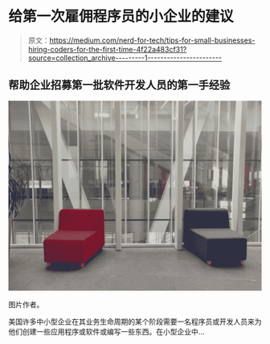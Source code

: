 # 给第一次雇佣程序员的小企业的建议

> 原文：<https://medium.com/nerd-for-tech/tips-for-small-businesses-hiring-coders-for-the-first-time-4f22a483cf31?source=collection_archive---------1----------------------->

## 帮助企业招募第一批软件开发人员的第一手经验

![](img/23557e53f1c26e83a633c8cbcb44e9a2.png)

图片作者。

美国许多中小型企业在其业务生命周期的某个阶段需要一名程序员或开发人员来为他们创建一些应用程序或软件或编写一些东西。在小型企业中…